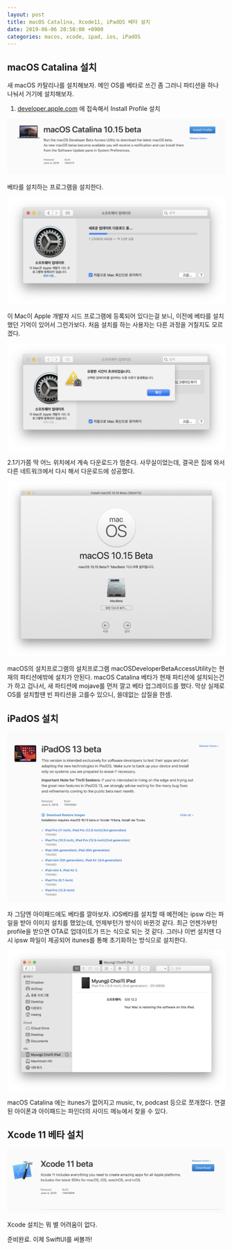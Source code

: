 ```yaml
---
layout: post
title: macOS Catalina, Xcode11, iPadOS 베타 설치
date: 2019-06-06 20:50:00 +0900
categories: macos, xcode, ipad, ios, iPadOS
---
```


## macOS Catalina 설치
새 macOS 카탈리나를 설치해보자.
메인 OS를 베타로 쓰긴 좀 그러니 파티션을 하나 나눠서 거기에 설치해보자.

1. [developer.apple.com](http://developer.apple.com) 에 접속해서 Install Profile 설치

![01](../img/2019-06-06-install-macos-catalina-and-ipados/1.png)

베타를 설치하는 프로그램을 설치한다.

![02](../img/2019-06-06-install-macos-catalina-and-ipados/2.png)

이 Mac이 Apple 개발자 시드 프로그램에 등록되어 있다는걸 보니, 이전에 베타를 설치했던 기억이 있어서 그런가보다. 처음 설치를 하는 사용자는 다른 과정을 거칠지도 모르겠다.

![03](../img/2019-06-06-install-macos-catalina-and-ipados/3.png)

2.1기가쯤 딱 어느 위치에서 계속 다운로드가 멈춘다. 사무실이었는데, 결국은 집에 와서 다른 네트워크에서 다시 해서 다운로드에 성공했다.

![04](../img/2019-06-06-install-macos-catalina-and-ipados/4.png)

macOS의 설치프로그램의 설치프로그램 macOSDeveloperBetaAccessUtility는 현재의 파티션에밖에 설치가 안된다.
macOS Catalina 베타가 현재 파티션에 설치되는건가 하고 겁나서, 새 파티션에 mojave를 먼저 깔고 베타 업그레이드를 했다.
막상 실제로 OS를 설치할땐 빈 파티션을 고를수 있으니, 쓸데없는 삽질을 한셈.

## iPadOS 설치

![05](../img/2019-06-06-install-macos-catalina-and-ipados/5.png)

자 그담엔 아이패드에도 베타를 깔아보자.
iOS베타를 설치할 때 예전에는 ipsw 라는 파일을 받아 이미지 설치를 했었는데, 언제부턴가 방식이 바뀐것 같다.
최근 언젠가부턴 profile을 받으면 OTA로 업데이트가 뜨는 식으로 되는 것 같다.
그러나 이번 설치땐 다시 ipsw 파일이 제공되어 itunes를 통해 초기화하는 방식으로 설치한다.

![06](../img/2019-06-06-install-macos-catalina-and-ipados/6.png)

macOS Catalina 에는 itunes가 없어지고 music, tv, podcast 등으로 쪼개졌다. 연결된 아이폰과 아이패드는 파인더의 사이드 메뉴에서 찾을 수 있다.

## Xcode 11 베타 설치

![07](../img/2019-06-06-install-macos-catalina-and-ipados/7.png)

Xcode 설치는 뭐 별 어려움이 없다.

준비완료. 이제 SwiftUI를 써볼까!
